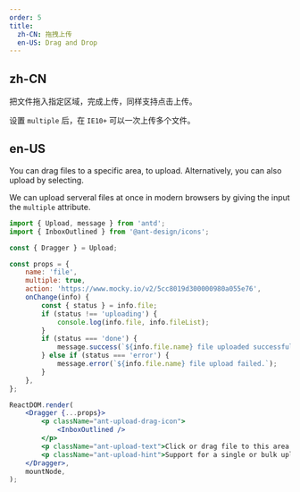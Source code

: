 ```yaml
---
order: 5
title:
  zh-CN: 拖拽上传
  en-US: Drag and Drop
---
```


## zh-CN

把文件拖入指定区域，完成上传，同样支持点击上传。

设置 `multiple` 后，在 `IE10+` 可以一次上传多个文件。

## en-US

You can drag files to a specific area, to upload. Alternatively, you can also upload by selecting.

We can upload serveral files at once in modern browsers by giving the input the `multiple` attribute.

```jsx
import { Upload, message } from 'antd';
import { InboxOutlined } from '@ant-design/icons';

const { Dragger } = Upload;

const props = {
	name: 'file',
	multiple: true,
	action: 'https://www.mocky.io/v2/5cc8019d300000980a055e76',
	onChange(info) {
		const { status } = info.file;
		if (status !== 'uploading') {
			console.log(info.file, info.fileList);
		}
		if (status === 'done') {
			message.success(`${info.file.name} file uploaded successfully.`);
		} else if (status === 'error') {
			message.error(`${info.file.name} file upload failed.`);
		}
	},
};

ReactDOM.render(
	<Dragger {...props}>
		<p className="ant-upload-drag-icon">
			<InboxOutlined />
		</p>
		<p className="ant-upload-text">Click or drag file to this area to upload</p>
		<p className="ant-upload-hint">Support for a single or bulk upload. Strictly prohibit from uploading company data or other band files</p>
	</Dragger>,
	mountNode,
);
```
